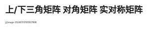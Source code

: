 # 上/下三角矩阵 对角矩阵 实对称矩阵

<img src="https://cvp.oss-cn-shanghai.aliyuncs.com/picgo/202403131059180.png" alt="image-20240313105927806" style="zoom:50%;" />
